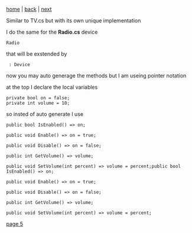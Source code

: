 [home](./page01.md) | [back](./page03.md) | [next](./page03.md)

Similar to TV.cs but with its own unique implementation

I do the same for the **Radio.cs** device
```
Radio
```
that will be exstended by
```
 : Device
```

now you may auto generage the methods but I am useing pointer notation

at the top I declare the local variables
```
private bool on = false;
private int volume = 10;
```
so insted of auto generate I use
```
public bool IsEnabled() => on;

public void Enable() => on = true;

public void Disable() => on = false;

public int GetVolume() => volume;

public void SetVolume(int percent) => volume = percent;public bool IsEnabled() => on;

public void Enable() => on = true;

public void Disable() => on = false;

public int GetVolume() => volume;

public void SetVolume(int percent) => volume = percent;
```



[page 5](./page05.md)
